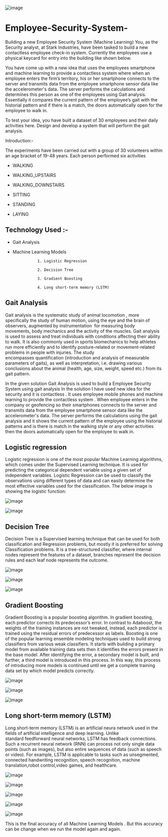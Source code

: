 ![image](https://user-images.githubusercontent.com/86349736/210834318-b47bdf9e-1a6f-4201-ad13-17da267c3669.png)



# Employee-Security-System-
 Building a new Employee Security System (Machine Learning)
You, as the Security analyst, at Stark Industries, have been tasked to build a new contactless employee check-in system. Currently the employees use a physical keycard for entry into the building like shown below. 

You have come up with a new idea that uses the employees smartphone and machine learning to provide a contactless system where when an employee enters the firm’s territory, his or her smartphone connects to the server and transmits data from the employee smartphone sensor data like the accelerometer's data. The server performs the calculations and determines this person as
one of the employees using Gait analysis. Essentially it compares the current pattern of the employee’s gait with the historial pattern and if there is a match, the doors automatically open for the employee to walk in. 

To test your idea, you have built a dataset of 30 employees and their daily activities here. Design and develop a system that will perform the gait analysis. 


Introduction:-

The experiments have been carried out with a group of 30 volunteers within an age bracket of 19-48 years. 
Each person performed six activities 

- WALKING

- WALKING_UPSTAIRS

- WALKING_DOWNSTAIRS

- SITTING

- STANDING 

- LAYING


## Technology Used :-

- Gait Analysis
- Machine Learning Models

                 1. Logistic Regression
                 
                 2. Decision Tree
                 
                 3. Gradient Boosting
                 
                 4. Long short-term memory (LSTM)





## Gait Analysis

Gait analysis is the systematic study of animal locomotion , more specifically the study of human motion, using the eye and the brain of observers, augmented by instrumentation  for measuring body movements, body mechanics  and the activity of the muscles.
Gait analysis is used to assess and treat individuals with conditions affecting their ability to walk. It is also commonly used in sports biomechanics to help athletes run more efficiently and to identify posture-related or movement-related problems in people with injuries.
The study encompasses quantification (introduction and analysis of measurable parameters of gaits), as well as interpretation, i.e. drawing various conclusions about the animal (health, age, size, weight, speed etc.) from its gait pattern.

In the given solution Gait Analysis is used to build a Employee Security System using gait analysis 
In the solution I have used new idea for the security and it is contactless .
It uses employee mobile phones and machine learning to provide the contactless system . When employee enters in  the company  or geofencing so their smartphones connects to the server and transmits data from the employee smartphone sensor data like the accelerometer's data.
The server performs the calculations using the gait analysis and it shows the current pattern of the employee using the historial patterns and is there is match in the walking style or any other activities then the doors automatically open for the employee to walk in. 




## Logistic regression

Logistic regression is one of the most popular Machine Learning algorithms, which comes under the Supervised Learning technique. It is used for predicting the categorical dependent variable using a given set of independent variables.
Logistic Regression can be used to classify the observations using different types of data and can easily determine the most effective variables used for the classification. The below image is showing the logistic function:

![image](https://user-images.githubusercontent.com/86349736/210829800-15678528-1bc3-46ac-9bb6-8a50c70109c3.png)

![image](https://user-images.githubusercontent.com/86349736/210829892-f791389e-b233-4f68-9d01-f4bd4ea02d43.png)





## Decision Tree

Decision Tree is a Supervised learning technique that can be used for both classification and Regression problems, but mostly it is preferred for solving Classification problems. 
It is a tree-structured classifier, where internal nodes represent the features of a dataset, branches represent the decision rules and each leaf node represents the outcome.

![image](https://user-images.githubusercontent.com/86349736/210830179-f9314fbd-1c27-428c-b6c9-af5bc9b95c25.png)

![image](https://user-images.githubusercontent.com/86349736/210830250-32ebdc31-b12c-4fae-902f-29fe6ba36d43.png)

![image](https://user-images.githubusercontent.com/86349736/210830316-487ef308-be09-4e2a-97f6-ead1dec3e75f.png)





## Gradient Boosting

Gradient Boosting is a popular boosting algorithm. In gradient boosting, each predictor corrects its predecessor’s error. In contrast to Adaboost, the weights of the training instances are not tweaked, instead, each predictor is trained using the residual errors of predecessor as labels.
Boosting is one of the popular learning ensemble modeling techniques used to build strong classifiers from various weak classifiers. It starts with building a primary model from available training data sets then it identifies the errors present in the base model. 
After identifying the error, a secondary model is built, and further, a third model is introduced in this process. In this way, this process of introducing more models is continued until we get a complete training data set by which model predicts correctly.


![image](https://user-images.githubusercontent.com/86349736/210830564-690bd6fd-f2c4-4aef-bde5-fa0f99045645.png)

![image](https://user-images.githubusercontent.com/86349736/210830626-119277d8-d69d-4e11-872e-8cc15cdca331.png)

![image](https://user-images.githubusercontent.com/86349736/210830674-782a6ccb-5a27-4483-805b-3a1e74491521.png)





## Long short-term memory (LSTM)

Long short-term memory (LSTM) is an artificial neura network used in the fields of artificial intelligence and deep learning. Unlike standard feedforward neural networks, LSTM has feedback connections. Such a recurrent neural network (RNN) can process not only single data points (such as images), but also entire sequences of data (such as speech or video). For example, LSTM is applicable to tasks such as unsegmented, connected handwriting recognition, speech recognition, machine translation,robot control,video games, and healthcare.

![image](https://user-images.githubusercontent.com/86349736/210831191-3f314c2d-2525-45ab-add0-f96fdac6b5ca.png)

![image](https://user-images.githubusercontent.com/86349736/210831278-bcc943a6-7e9a-4c6a-88ae-e94f0d507cd3.png)

![image](https://user-images.githubusercontent.com/86349736/210831329-136d549b-c290-46d3-aee5-a1ee5573782a.png)

![image](https://user-images.githubusercontent.com/86349736/210831374-47a248aa-3c30-4f7d-848c-70367561762e.png)

![image](https://user-images.githubusercontent.com/86349736/210831422-7d8a2413-46e0-4968-8e7e-84d9243e63c8.png)


This is the final accuracy of all Machine Learning Models . But this accuracy can be change when we run the model again and again.





















